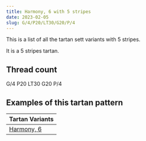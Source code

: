 ```yaml
---
title: Harmony, 6 with 5 stripes
date: 2023-02-05
slug: G/4/P20/LT30/G20/P/4
---
```

This is a list of all the tartan sett variants with 5 stripes.

It is a 5 stripes tartan.


## Thread count
G/4 P20 LT30 G20 P/4

## Examples of this tartan pattern

| Tartan Variants |
|---------------|
| [Harmony, 6](/variants/g/4/p20/lt30/g20/p/4-g008000-lt806050-p800070)||
